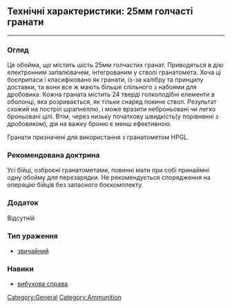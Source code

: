 ## Технічні характеристики: 25мм голчасті гранати

------------------------------------------------------------------------

### Огляд

Це обойма, що містить шість 25мм голчастих гранат. Приводяться в дію
електронним запалювачем, інтегрованим у стволі гранатомета. Хоча ці
боєприпаси і класифіковано як гранати, із-за калібру та принципу
доставки, та вони все ж мають більше спільного з набоями для дробовика.
Кожна граната містить 24 тверді голкоподібні елементи в оболонці, яка
розривається, як тільки снаряд покине ствол. Результат схожий на постріл
шрапнеллю, і може вразити неброньовані чи легко броньовані цілі. Втім,
через низьку початкову швидкість(у порівнянні з дробовиком), дія на
важку броню є менш ефективною.

Гранати призначені для використання з гранатометом HPGL.

### Рекомендована доктрина

Усі бійці, озброєні гранатометами, повинні мати при собі принаймні одну
обойму для перезарядки. Не рекомендується спорядження на операцію бійців
без запасного боєкомплекту.

### Додаток

Відсутній

### Тип ураження

- [звичайний](Ураження/звичайний "wikilink")

### Навики

- [вибухова справа](Навики/вибухове "wikilink")

[Category:General](Category:General "wikilink")
[Category:Ammunition](Category:Ammunition "wikilink")